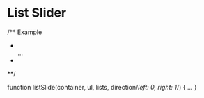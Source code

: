 # List Slider
/** Example
<div> <!-- container -->
  <ul> <!-- ul -->
    <li></li> <!-- start: lists -->
    ...
    <li></li> <!-- end: lists -->
  </ul>
</div>
**/

function listSlide(container, ul, lists, direction/*left: 0, right: 1*/) {
...
}
